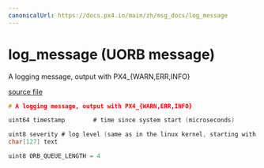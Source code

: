 ```yaml
---
canonicalUrl: https://docs.px4.io/main/zh/msg_docs/log_message
---
```


# log_message (UORB message)

A logging message, output with PX4_{WARN,ERR,INFO}

[source file](https://github.com/PX4/PX4-Autopilot/blob/release/1.13/msg/log_message.msg)

```c
# A logging message, output with PX4_{WARN,ERR,INFO}

uint64 timestamp        # time since system start (microseconds)

uint8 severity # log level (same as in the linux kernel, starting with 0)
char[127] text

uint8 ORB_QUEUE_LENGTH = 4

```
